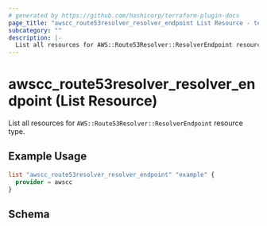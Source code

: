 ```yaml
---
# generated by https://github.com/hashicorp/terraform-plugin-docs
page_title: "awscc_route53resolver_resolver_endpoint List Resource - terraform-provider-awscc"
subcategory: ""
description: |-
  List all resources for AWS::Route53Resolver::ResolverEndpoint resource type.
---
```


# awscc_route53resolver_resolver_endpoint (List Resource)

List all resources for `AWS::Route53Resolver::ResolverEndpoint` resource type.

## Example Usage

```terraform
list "awscc_route53resolver_resolver_endpoint" "example" {
  provider = awscc
}
```

<!-- schema generated by tfplugindocs -->
## Schema
